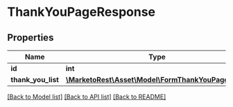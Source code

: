 # ThankYouPageResponse

## Properties
Name | Type | Description | Notes
------------ | ------------- | ------------- | -------------
**id** | **int** |  | [optional] 
**thank_you_list** | [**\MarketoRest\Asset\Model\FormThankYouPageDTO[]**](FormThankYouPageDTO.md) |  | [optional] 

[[Back to Model list]](../README.md#documentation-for-models) [[Back to API list]](../README.md#documentation-for-api-endpoints) [[Back to README]](../README.md)


